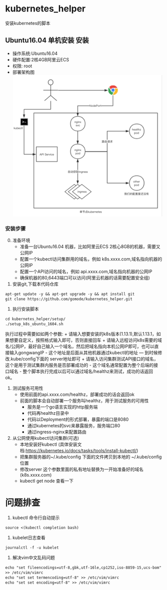 # kubernetes_helper

安装kubernetes的脚本

## Ubuntu16.04 单机安装 安装
+ 操作系统:Ubuntu16.04
+ 硬件配置:2核4GB阿里云ECS
+ 权限: root
+ 部署架构图
![结构](../screen_snapshort/单机群部署结构图.png)
### 安装步骤
0. 准备环境
    + 准备一台Ubuntu16.04 机器，比如阿里云ECS 2核心8GB的机器，需要又公网IP
    + 配置一个kubectl访问集群用的域名，例如 k8s.xxxx.com,域名指向机器的公网IP
    + 配置一个API访问的域名，例如 api.xxxx.com,域名指向机器的公网IP
    + 确保机器的80,6443端口可以访问(阿里云机器的话需要配置安全组)
1. 安装git,下载本代码仓库
```
apt-get update -y && apt-get upgrade -y && apt install git
git clone https://github.com/gomode/kubernetes_helper.git
```

1. 执行安装脚本
```
cd kubernetes_helper/setup/
./setup_k8s_ubuntu_1604.sh
```
执行过程中需要如如两个参数:
    + 请输入想要安装的k8s版本(1.13.1),默认1.13.1，如果想要自定义，按照格式输入即可，否则直接回车
    + 请输入远程访问k8s需要的域名/公网IP，最好自己输入一个域名，然后把域名指向本机公网IP即可，也可以直接输入gongwangIP
      - 这个地址是后面从其他机器通过kubectl的地址
      — 到时候修改.kube/config下面的 server地址即可
    + 请输入访问集群测试API接口的域名，这个是用于测试集群内服务是否部署成功的
      - 这个域名通常配置为整个后端的接口域名
      - 整个脚本执行完成以后可以通过域名/healthz来测试，成功的话返回ok。

1. 测试服务可用性
   + 使用前面的api.xxxx.com/healthz，部署成功的话会返回ok
   + 前面的脚本会自动部署一个服务叫healthz，用于测试服务的可用性
        + 服务是一个go语言实现的http服务端
        + 代码再healthz目录中
        + 代码以Deployment的形式部署，暴露的端口是8080
        + 通过kubernetes的svc来暴露服务，服务端口80
        + 通过ingress-nginx来配置路由
1. 从公网使用kubectl访问集群(可选)
   + 本地安装好kubectl (具体安装文档:https://kubernetes.io/docs/tasks/tools/install-kubectl/)
   + 把集群服务器的~/.kube/config 下面的文件拷贝到本地的 ~/.kube/config 位置
   + 修改server 这个参数里面的私有地址替换为一开始准备好的域名(k8s.xxxx.com)
   + kubectl get node 查看一下

# 问题排查

1. kubectl 命令行自动提示
```
source <(kubectl completion bash)
```

1. kubelet日志查看
```
journalctl -f -u kubelet
```

1. 解决vim中文乱码问题
```
echo "set fileencodings=utf-8,gbk,utf-16le,cp1252,iso-8859-15,ucs-bom" >> /etc/vim/vimrc
echo "set set termencoding=utf-8" >> /etc/vim/vimrc
echo "set set encoding=utf-8" >> /etc/vim/vimrc
```


